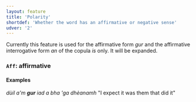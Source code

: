 ```yaml
---
layout: feature
title: 'Polarity'
shortdef: 'Whether the word has an affirmative or negative sense'
udver: '2'
---
```

Currently this feature is used for the affirmative form _gur_ and the affirmative interrogative form _an_ of the copula _is_ only.
It will be expanded.

### <a name="Aff">`Aff`</a>: affirmative

#### Examples

_dùil a'm <b>gur</b> iad a bha 'ga dhèanamh_ "I expect it was them that did it"
